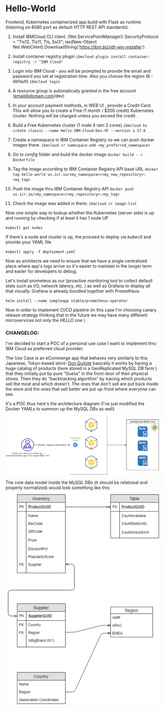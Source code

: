 # Hello-World
Frontend, Kubernetes containerized app build with Flask as runtime (listening on 8080 port as default HTTP REST API standards).



1) Install IBMCloud CLI client.
[Net.ServicePointManager]::SecurityProtocol = "Tls12, Tls11, Tls, Ssl3"; iex(New-Object Net.WebClient).DownloadString('https://ibm.biz/idt-win-installer')

2) Install container registry plugin
``ibmcloud plugin install container-registry -r "IBM Cloud"``


3) Login into IBM Cloud - you will be prompted to provide the email and password you set at registration time. Also you choose the region (8 - default)
``ibmcloud login``

4) A resource group is automatically granted in the free account (email@domain.com/dev)

5) In your account payment methods, in WEB UI , provide a Credit Card. This will allow you to create a Free (1 month / $200 credit) Kubernetes cluster. Nothing will be charged unless you exceed the credit.

6) Build a Free Kubernetes cluster (1 node 4 ram 2 cores)
``ibmcloud ks create classic --name Hello-IBM-Cloud-Dev-VF --version 1.17.6``

7) Create a namespace in IBM Container Registry so we can push docker images there.
``ibmcloud cr namespace-add <my_preferred_namespace>``


8) Go to *config* folder and build the docker image
``docker build - < Dockerfile``

9) Tag the image according to IBM Container Registry API base URL
``docker tag hello-world us.icr.io/<my_namespace>/<my_new_repository>:<my_tag>``


10) Push the image thru IBM Container Registry API
``docker push us.icr.io/<my_namespace>/<my_repository>:<my_tag>``

11) Check the image was added in there:
``ibmcloud cr image-list``

Now one simple way to lookup whether the Kubernetes (server side) is up and running by checking if at least it has 1 node UP

``kubectl get nodes``

If there's a node and cluster is up, the proceed to deploy via *kubectl* and provide your YAML file

``kubectl apply -f deployment.yaml``

Now as architects we need to ensure that we have a single centralized place where app's logs arrive so it's easier to maintain in the longer term and easier for developers to debug.

Let's install prometeus as our (proactive monitoring tool to collect defautl stats such as I/O, network latency, etc. ) as well as Grafana to display all that visually. Grafana is already bundled together with Prometheus.

``helm install --name sampleapp stable/prometheus-operator``

Now in order to implement CI/CD pipeline (in this case I'm choosing canary release strategy thinking that in the future we may have many  different microservices not only the HELLO one )

### CHANGELOG:

I've decided to start a POC of a personal use case I want to implement thru IBM Cloud as preferred cloud provider. 

The Use Case is an eCommerge app that behaves very similarly to this Japanese, Tokyo-based store: [Don Quijote](https://www.donki.com/en/ "Don Quijote's Discount Store") basically it works by having a huge catalog of products (here stored in a GeoReplicated MySQL DB farm ) that they initially put by pure "Guess" in the front-door of their physical stores. Then they do "backtracking algorithm" by tracing which products sell the most and which doesn't. The ones that don't sell are put back inside the store and the ones that sell better are put up-front where everyone can see.

It's a POC thus here's the architecture diagram (I've just modified the Docker YAMLs to summon up the MySQL DBs as well)

![Architecture Blueprint, Coordination Model](https://github.com/vinicioflores/Hello-World/blob/master/src/eComm.png "Architecture Blueprint - Coordination Model")


The core data model inside the MySQL DBs (it should be relational and properly normalized) would look something like this:

![Core data model - data tier](https://github.com/vinicioflores/Hello-World/blob/master/src/CrawFootNotationDBs_eComm.png "Data Architecture")


